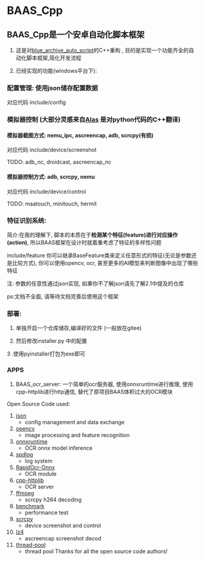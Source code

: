 # BAAS_Cpp 
## BAAS_Cpp是一个安卓自动化脚本框架

1. 这是对[blue_archive_auto_script](https://github.com/pur1fying/blue_archive_auto_script)的C++重构 , 目的是实现一个功能齐全的自动化脚本框架,简化开发流程

2. 已经实现的功能(windows平台下):

### 配置管理: 使用json储存配置数据

对应代码 include/config

### 模拟器控制 (大部分灵感来自[Alas](https://github.com/LmeSzinc/AzurLaneAutoScript/tree/master/module/device) 是对python代码的C++翻译)

#### 模拟器截图方式: nemu_ipc, ascreencap, adb, scrcpy(有损)   

对应代码 include/device/screenshot

TODO: adb_nc, droidcast, ascreencap_nc

#### 模拟器控制方式: adb, scrcpy, nemu 

对应代码 include/device/control

TODO: maatouch, minitouch, hermit

### 特征识别系统:

简介:在我的理解下, 脚本的本质在于**检测某个特征(feature)进行对应操作(action)**, 所以BAAS框架在设计时就着重考虑了特征的多样性问题

include/feature 你可以继承BaseFeature类来定义任意形式的特征(无论是参数还是比较方式), 你可以使用opencv, ocr, 甚至更多的AI模型来判断图像中出现了哪些特征

注: 参数的任意性通过json实现, 如果你不了解json请先了解2.1中提及的仓库

ps:文档不全面, 请等待文档完善后使用这个框架

### 部署:

1. 单独开启一个仓库储存,编译好的文件 (一般放在gitee)

2. 然后修改installer.py 中的配置

3 .使用pyinstaller打包为exe即可

### APPS
1. BAAS_ocr_server: 一个简单的ocr服务器, 使用onnxruntime进行推理, 使用cpp-httplib进行http通信, 替代了原项目BAAS体积过大的OCR模块

Open Source Code used:
1. [json](https://github.com/nlohmann/json)
    - config management and data exchange
2. [opencv](https://github.com/opencv/opencv)
    - image processing and feature recognition
3. [onnxruntime](https://github.com/microsoft/onnxruntime)
    - OCR onnx model inference
4. [spdlog](https://github.com/gabime/spdlog)
    - log system
5. [RapidOcr-Onnx](https://github.com/RapidAI/RapidOcrOnnx)
    - OCR module
6. [cpp-httplib](https://github.com/yhirose/cpp-httplib)
    - OCR server
7. [ffmpeg](https://github.com/FFmpeg/FFmpeg)
    - scrcpy h264 decoding
8. [benchmark](https://github.com/google/benchmark)
    - performance test
9. [scrcpy](https://github.com/Genymobile/scrcpy)
    - device screenshot and control
10. [lz4](https://github.com/lz4/lz4)
    - ascreencap screenshot decod
11. [thread-pool](https://github.com/mtrebi/thread-pool)
    - thread pool
Thanks for all the open source code authors!